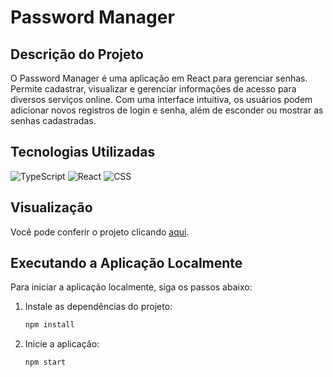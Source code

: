 # Password Manager

## Descrição do Projeto

O Password Manager é uma aplicação em React para gerenciar senhas. Permite cadastrar, visualizar e gerenciar informações de acesso para diversos serviços online. Com uma interface intuitiva, os usuários podem adicionar novos registros de login e senha, além de esconder ou mostrar as senhas cadastradas.

## Tecnologias Utilizadas

![TypeScript](https://img.shields.io/badge/TypeScript-007ACC?style=for-the-badge&logo=typescript&logoColor=white)
![React](https://img.shields.io/badge/React-61DAFB?style=for-the-badge&logo=react&logoColor=black)
![CSS](https://img.shields.io/badge/CSS-1572B6?style=for-the-badge&logo=css3&logoColor=white)

## Visualização

Você pode conferir o projeto clicando [aqui](https://passwordmanagerx.netlify.app/).


## Executando a Aplicação Localmente

Para iniciar a aplicação localmente, siga os passos abaixo:

1. Instale as dependências do projeto:

   ```bash
   npm install
   ```

2. Inicie a aplicação:

   ```bash
   npm start
   ```